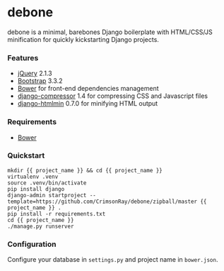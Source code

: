 # debone
debone is a minimal, barebones Django boilerplate with HTML/CSS/JS minification for quickly kickstarting Django projects.

### Features
- [jQuery](https://jquery.com/) 2.1.3
- [Bootstrap](http://getbootstrap.com/) 3.3.2
- [Bower](http://bower.io/) for front-end dependencies management
- [django-compressor](http://django_compressor.readthedocs.org/) 1.4 for compressing CSS and Javascript files
- [django-htmlmin](https://pypi.python.org/pypi/django-htmlmin) 0.7.0 for minifying HTML output

### Requirements
- [Bower](http://bower.io/)

### Quickstart
```
mkdir {{ project_name }} && cd {{ project_name }}
virtualenv .venv
source .venv/bin/activate
pip install django
django-admin startproject --template=https://github.com/CrimsonRay/debone/zipball/master {{ project_name }} .
pip install -r requirements.txt
cd {{ project_name }}
./manage.py runserver
```

### Configuration
Configure your database in `settings.py` and project name in `bower.json`.
